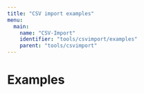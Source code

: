 ```yaml
---
title: "CSV import examples"
menu:
  main:
    name: "CSV-Import"
    identifier: "tools/csvimport/examples"
    parent: "tools/csvimport"
---
```

# Examples


### 
